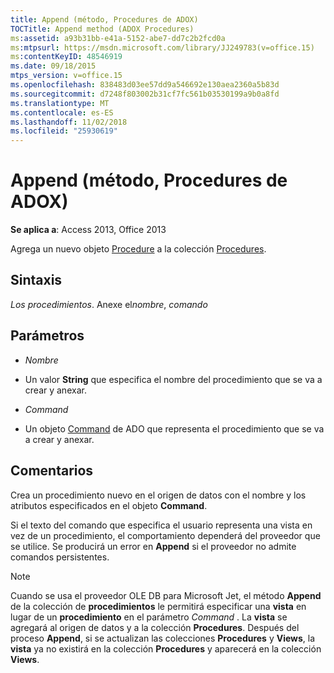 ```yaml
---
title: Append (método, Procedures de ADOX)
TOCTitle: Append method (ADOX Procedures)
ms:assetid: a93b31bb-e41a-5152-abe7-dd7c2b2fcd0a
ms:mtpsurl: https://msdn.microsoft.com/library/JJ249783(v=office.15)
ms:contentKeyID: 48546919
ms.date: 09/18/2015
mtps_version: v=office.15
ms.openlocfilehash: 838483d03ee57dd9a546692e130aea2360a5b83d
ms.sourcegitcommit: d7248f803002b31cf7fc561b03530199a9b0a8fd
ms.translationtype: MT
ms.contentlocale: es-ES
ms.lasthandoff: 11/02/2018
ms.locfileid: "25930619"
---
```

# <a name="append-method-adox-procedures"></a>Append (método, Procedures de ADOX)


**Se aplica a**: Access 2013, Office 2013


Agrega un nuevo objeto [Procedure](procedure-object-adox.md) a la colección [Procedures](procedures-collection-adox.md).

## <a name="syntax"></a>Sintaxis

*Los procedimientos*. Anexe el*nombre*, *comando*

## <a name="parameters"></a>Parámetros

  - *Nombre*

  - Un valor **String** que especifica el nombre del procedimiento que se va a crear y anexar.

  - *Command*

  - Un objeto [Command](command-object-ado.md) de ADO que representa el procedimiento que se va a crear y anexar.

## <a name="remarks"></a>Comentarios

Crea un procedimiento nuevo en el origen de datos con el nombre y los atributos especificados en el objeto **Command**.

Si el texto del comando que especifica el usuario representa una vista en vez de un procedimiento, el comportamiento dependerá del proveedor que se utilice. Se producirá un error en **Append** si el proveedor no admite comandos persistentes.


> [!NOTE]
> Cuando se usa el proveedor OLE DB para Microsoft Jet, el método **Append** de la colección de **procedimientos** le permitirá especificar una **vista** en lugar de un **procedimiento** en el parámetro *Command* . La **vista** se agregará al origen de datos y a la colección **Procedures**. Después del proceso **Append**, si se actualizan las colecciones **Procedures** y **Views**, la **vista** ya no existirá en la colección **Procedures** y aparecerá en la colección **Views**.


